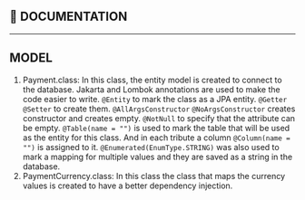 ## 📄 DOCUMENTATION

<hr/> 

## MODEL
1. Payment.class: In this class, the entity model is created to connect to the database. 
Jakarta and Lombok annotations are used to make the code easier to write. 
``@Entity`` to mark the class as a JPA entity. ``@Getter`` ``@Setter`` to create them. 
``@AllArgsConstructor`` ``@NoArgsConstructor`` creates constructor and creates empty. 
``@NotNull`` to specify that the attribute can be empty. ``@Table(name = "")`` is used to mark the table that will be used as the entity for this class. 
And in each tribute a column ``@Column(name = "")`` is assigned to it. ``@Enumerated(EnumType.STRING)`` 
was also used to mark a mapping for multiple values ​​and they are saved as a string in the database.
2. PaymentCurrency.class: In this class the class that maps the currency values is created to have a better dependency injection.

##
